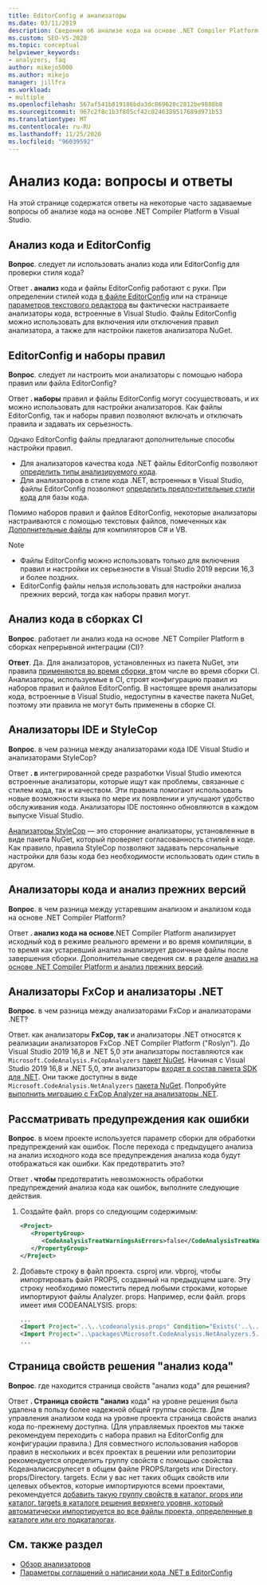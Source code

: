 ```yaml
---
title: EditorConfig и анализаторы
ms.date: 03/11/2019
description: Сведения об анализе кода на основе .NET Compiler Platform в Visual Studio. См. Ответы на вопросы о файлах EditorConfig, наборах правил и других разделах.
ms.custom: SEO-VS-2020
ms.topic: conceptual
helpviewer_keywords:
- analyzers, faq
author: mikejo5000
ms.author: mikejo
manager: jillfra
ms.workload:
- multiple
ms.openlocfilehash: 567af541b819186bda3dc869628c2812be9888b8
ms.sourcegitcommit: 967c2f8c1b3f805cf42c0246389517689d971b53
ms.translationtype: MT
ms.contentlocale: ru-RU
ms.lasthandoff: 11/25/2020
ms.locfileid: "96039592"
---
```

# <a name="code-analysis-faq"></a>Анализ кода: вопросы и ответы

На этой странице содержатся ответы на некоторые часто задаваемые вопросы об анализе кода на основе .NET Compiler Platform в Visual Studio.

## <a name="code-analysis-versus-editorconfig"></a>Анализ кода и EditorConfig

**Вопрос**. следует ли использовать анализ кода или EditorConfig для проверки стиля кода?

Ответ **. анализ** кода и файлы EditorConfig работают с руки. При определении стилей кода [в файле EditorConfig](/dotnet/fundamentals/code-analysis/code-style-rule-options) или на странице [параметров текстового редактора](../ide/code-styles-and-code-cleanup.md) вы фактически настраиваете анализаторы кода, встроенные в Visual Studio. Файлы EditorConfig можно использовать для включения или отключения правил анализатора, а также для настройки пакетов анализатора NuGet.

## <a name="editorconfig-versus-rule-sets"></a>EditorConfig и наборы правил

**Вопрос**. следует ли настроить мои анализаторы с помощью набора правил или файла EditorConfig?

Ответ **. наборы** правил и файлы EditorConfig могут сосуществовать, и их можно использовать для настройки анализаторов. Как файлы EditorConfig, так и наборы правил позволяют включать и отключать правила и задавать их серьезность.

Однако EditorConfig файлы предлагают дополнительные способы настройки правил.

- Для анализаторов качества кода .NET файлы EditorConfig позволяют [определить типы анализируемого кода](/dotnet/fundamentals/code-analysis/code-quality-rule-options).
- Для анализаторов в стиле кода .NET, встроенных в Visual Studio, файлы EditorConfig позволяют [определить предпочтительные стили кода](/dotnet/fundamentals/code-analysis/code-style-rule-options) для базы кода.

Помимо наборов правил и файлов EditorConfig, некоторые анализаторы настраиваются с помощью текстовых файлов, помеченных как [Дополнительные файлы](../ide/build-actions.md#build-action-values) для компиляторов C# и VB.

> [!NOTE]
> - Файлы EditorConfig можно использовать только для включения правил и настройки их серьезности в Visual Studio 2019 версии 16,3 и более поздних.
> - EditorConfig файлы нельзя использовать для настройки анализа прежних версий, тогда как наборы правил могут.

## <a name="code-analysis-in-ci-builds"></a>Анализ кода в сборках CI

**Вопрос**. работает ли анализ кода на основе .NET Compiler Platform в сборках непрерывной интеграции (CI)?

**Ответ**. Да. Для анализаторов, установленных из пакета NuGet, эти правила [применяются во время сборки, в](roslyn-analyzers-overview.md#build-errors)том числе во время сборки CI. Анализаторы, используемые в CI, строят конфигурацию правил из наборов правил и файлов EditorConfig. В настоящее время анализаторы кода, встроенные в Visual Studio, недоступны в качестве пакета NuGet, поэтому эти правила не могут быть применены в сборке CI.

## <a name="ide-analyzers-versus-stylecop"></a>Анализаторы IDE и StyleCop

**Вопрос**. в чем разница между анализаторами кода IDE Visual Studio и анализаторами StyleCop?

Ответ **. в** интегрированной среде разработки Visual Studio имеются встроенные анализаторы, которые ищут как проблемы, связанные с стилем кода, так и качеством. Эти правила помогают использовать новые возможности языка по мере их появлении и улучшают удобство обслуживания кода. Анализаторы IDE постоянно обновляются в каждом выпуске Visual Studio.

[Анализаторы StyleCop](https://github.com/DotNetAnalyzers/StyleCopAnalyzers) — это сторонние анализаторы, установленные в виде пакета NuGet, который проверяет согласованность стилей в коде. Как правило, правила StyleCop позволяют задавать персональные настройки для базы кода без необходимости использовать один стиль в другом.

## <a name="code-analyzers-versus-legacy-analysis"></a>Анализаторы кода и анализ прежних версий

**Вопрос**. в чем разница между устаревшим анализом и анализом кода на основе .NET Compiler Platform?

Ответ **. анализ кода на основе**.NET Compiler Platform анализирует исходный код в режиме реального времени и во время компиляции, в то время как устаревший анализ анализирует двоичные файлы после завершения сборки. Дополнительные сведения см. в разделе [анализ на основе .NET Compiler Platform и анализ прежних версий](../code-quality/net-analyzers-faq.md#whats-the-difference-between-legacy-fxcop-and-net-analyzers).

## <a name="fxcop-analyzers-versus-net-analyzers"></a>Анализаторы FxCop и анализаторы .NET

**Вопрос**. в чем разница между анализаторами FxCop и анализаторами .NET?

Ответ. как анализаторы **FxCop, так** и анализаторы .NET относятся к реализации анализаторов FxCop .NET Compiler Platform ("Roslyn"). До Visual Studio 2019 16,8 и .NET 5,0 эти анализаторы поставляются как `Microsoft.CodeAnalysis.FxCopAnalyzers` [пакет NuGet](https://www.nuget.org/packages/Microsoft.CodeAnalysis.FxCopAnalyzers). Начиная с Visual Studio 2019 16,8 и .NET 5,0, эти анализаторы [входят в состав пакета SDK для .NET](/dotnet/fundamentals/code-analysis/overview). Они также доступны в виде `Microsoft.CodeAnalysis.NetAnalyzers` [пакета NuGet](https://www.nuget.org/packages/Microsoft.CodeAnalysis.NetAnalyzers). Попробуйте [выполнить миграцию с FxCop Analyzer на анализаторы .NET](migrate-from-fxcop-analyzers-to-net-analyzers.md).

## <a name="treat-warnings-as-errors"></a>Рассматривать предупреждения как ошибки

**Вопрос**. в моем проекте используется параметр сборки для обработки предупреждений как ошибок. После перехода с предыдущего анализа на анализ исходного кода все предупреждения анализа кода будут отображаться как ошибки. Как предотвратить это?

Ответ **. чтобы** предотвратить невозможность обработки предупреждений анализа кода как ошибок, выполните следующие действия.

  1. Создайте файл. props со следующим содержимым:

     ```xml
     <Project>
        <PropertyGroup>
           <CodeAnalysisTreatWarningsAsErrors>false</CodeAnalysisTreatWarningsAsErrors>
        </PropertyGroup>
     </Project>
     ```

  2. Добавьте строку в файл проекта. csproj или. vbproj, чтобы импортировать файл PROPS, созданный на предыдущем шаге. Эту строку необходимо поместить перед любыми строками, которые импортируют файлы Analyzer. props. Например, если файл. props имеет имя CODEANALYSIS. props:

     ```xml
     ...
     <Import Project="..\..\codeanalysis.props" Condition="Exists('..\..\codeanalysis.props')" />
     <Import Project="..\packages\Microsoft.CodeAnalysis.NetAnalyzers.5.0.0\build\Microsoft.CodeAnalysis.NetAnalyzers.props" Condition="Exists('..\packages\Microsoft.CodeAnalysis.NetAnalyzers.5.0.0\build\Microsoft.CodeAnalysis.NetAnalyzers.props')" />
     ...
     ```

## <a name="code-analysis-solution-property-page"></a>Страница свойств решения "анализ кода"

**Вопрос**. где находится страница свойств "анализ кода" для решения?

Ответ **. Страница свойств "анализ** кода" на уровне решения была удалена в пользу более надежной общей группы свойств. Для управления анализом кода на уровне проекта страница свойств анализ кода по-прежнему доступна. (Для управляемых проектов мы также рекомендуем переходить с набора правил на EditorConfig для конфигурации правила.)  Для совместного использования наборов правил в нескольких и всех проектах в решении или репозитории рекомендуется определить группу свойств с помощью свойства Кодеаналисисрулесет в общем файле PROPS/targets или Directory. props/Directory. targets. Если у вас нет таких общих свойств или целевых объектов, которые импортируются всеми проектами, рекомендуется [добавить такую группу свойств в каталог. props или каталог. targets в каталоге решения верхнего уровня, который автоматически импортируется во все файлы проекта, определенные в каталоге или его подкаталогах](../msbuild/customize-your-build.md).

## <a name="see-also"></a>См. также раздел

- [Обзор анализаторов](roslyn-analyzers-overview.md)
- [Параметры соглашений о написании кода .NET в EditorConfig](/dotnet/fundamentals/code-analysis/code-style-rule-options)
